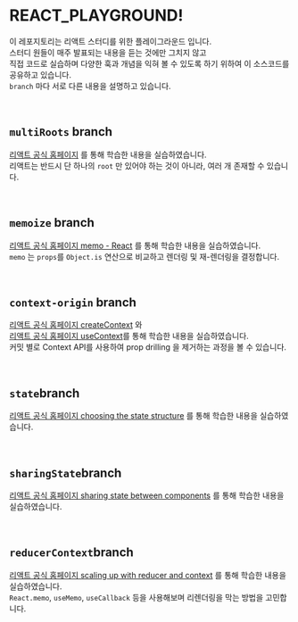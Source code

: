 # REACT_PLAYGROUND!

이 레포지토리는 리액트 스터디를 위한 플레이그라운드 입니다. <br>
스터디 원들이 매주 발표되는 내용을 듣는 것에만 그치지 않고 <br>
직접 코드로 실습하며 다양한 훅과 개념을 익혀 볼 수 있도록 하기 위하여 이 소스코드를 공유하고 있습니다. <br>
`branch` 마다 서로 다른 내용을 설명하고 있습니다. <br>


</br>

## `multiRoots` branch
[리액트 공식 홈페이지](https://react.dev/learn/describing-the-ui) 를 통해 학습한 내용을 실습하였습니다. <br>
리액트는 반드시 단 하나의 `root` 만 있어야 하는 것이 아니라, 여러 개 존재할 수 있습니다. <br>

</br>

## `memoize` branch
[리액트 공식 홈페이지 memo - React](https://react.dev/reference/react/memo) 를 통해 학습한 내용을 실습하였습니다. <br>
`memo` 는 `props`를 `Object.is` 연산으로 비교하고 렌더링 및 재-렌더링을 결정합니다. <br>

</br>

## `context-origin` branch
[리액트 공식 홈페이지 createContext](https://react.dev/reference/react/createContext) 와 <br>
[리액트 공식 홈페이지 useContext](https://react.dev/reference/react/useContext)를 통해 학습한 내용을 실습하였습니다. <br>
커밋 별로 Context API를 사용하여 prop drilling 을 제거하는 과정을 볼 수 있습니다. <br>

</br>

## `state`branch
[리액트 공식 홈페이지 choosing the state structure](https://react.dev/learn/choosing-the-state-structure) 를 통해 학습한 내용을 실습하였습니다. <br>

</br>

## `sharingState`branch
[리액트 공식 홈페이지 sharing state between components](https://react.dev/learn/sharing-state-between-components) 를 통해 학습한 내용을 실습하였습니다. <br>

</br>


## `reducerContext`branch
[리액트 공식 홈페이지 scaling up with reducer and context](https://react.dev/learn/scaling-up-with-reducer-and-context) 를 통해 학습한 내용을 실습하였습니다. <br>
`React.memo`, `useMemo`, `useCallback` 등을 사용해보며 리렌더링을 막는 방법을 고민합니다. <br>

</br>
